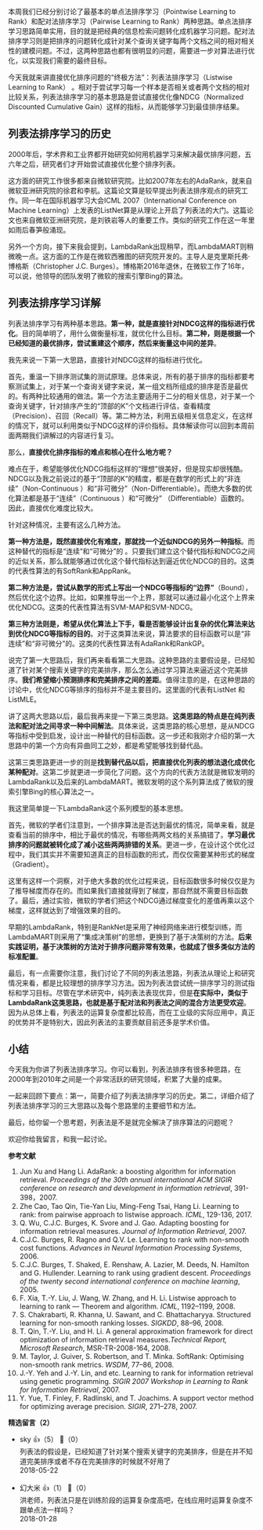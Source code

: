 本周我们已经分别讨论了最基本的单点法排序学习（Pointwise Learning to Rank）和配对法排序学习（Pairwise Learning to Rank）两种思路。单点法排序学习思路简单实用，目的就是把经典的信息检索问题转化成机器学习问题。配对法排序学习则是把排序的问题转化成针对某个查询关键字每两个文档之间的相对相关性的建模问题。不过，这两种思路也都有很明显的问题，需要进一步对算法进行优化，以实现我们需要的最终目标。

今天我就来讲直接优化排序问题的“终极方法”：列表法排序学习（Listwise Learning to Rank） 。相对于尝试学习每一个样本是否相关或者两个文档的相对比较关系，列表法排序学习的基本思路是尝试直接优化像NDCG（Normalized Discounted Cumulative Gain）这样的指标，从而能够学习到最佳排序结果。

## 列表法排序学习的历史

2000年后，学术界和工业界都开始研究如何用机器学习来解决最优排序问题，五六年之后，研究者们才开始尝试直接优化整个排序列表。

这方面的研究工作很多都来自微软研究院。比如2007年左右的AdaRank，就来自微软亚洲研究院的徐君和李航。这篇论文算是较早提出列表法排序观点的研究工作。同一年在国际机器学习大会ICML 2007（International Conference on Machine Learning）上发表的ListNet算是从理论上开启了列表法的大门。这篇论文也来自微软亚洲研究院，是刘铁岩等人的重要工作。类似的研究工作在这一年里如雨后春笋般涌现。

另外一个方向，接下来我会提到，LambdaRank出现稍早，而LambdaMART则稍微晚一点。这方面的工作是在微软西雅图的研究院开发的。主导人是克里斯托弗·博格斯（Christopher J.C. Burges）。博格斯2016年退休，在微软工作了16年，可以说，他领导的团队发明了微软的搜索引擎Bing的算法。

## 列表法排序学习详解

列表法排序学习有两种基本思路。**第一种，就是直接针对NDCG这样的指标进行优化**。目的简单明了，用什么做衡量标准，就优化什么目标。**第二种，则是根据一个已经知道的最优排序，尝试重建这个顺序，然后来衡量这中间的差异**。

我先来说一下第一大思路，直接针对NDCG这样的指标进行优化。

首先，重温一下排序测试集的测试原理。总体来说，所有的基于排序的指标都要考察测试集上，对于某一个查询关键字来说，某一组文档所组成的排序是否是最优的。有两种比较通用的做法。第一个方法主要适用于二分的相关信息，对于某一个查询关键字，针对排序产生的“顶部的K”个文档进行评估，查看精度（Precision）、召回（Recall）等。第二种方法，利用五级相关信息定义，在这样的情况下，就可以利用类似于NDCG这样的评价指标。具体解读你可以回到本周前面两期我们讲解过的内容进行复习。

那么，**直接优化排序指标的难点和核心在什么地方呢？**

难点在于，希望能够优化NDCG指标这样的“理想”很美好，但是现实却很残酷。NDCG以及我之前说过的基于“顶部的K”的精度，都是在数学的形式上的“非连续”（Non-Continuous ）和“非可微分”（Non-Differentiable）。而绝大多数的优化算法都是基于“连续”（Continuous ）和“可微分” （Differentiable）函数的。因此，直接优化难度比较大。

针对这种情况，主要有这么几种方法。

**第一种方法是，既然直接优化有难度，那就找一个近似NDCG的另外一种指标**。而这种替代的指标是“连续”和“可微分”的 。只要我们建立这个替代指标和NDCG之间的近似关系，那么就能够通过优化这个替代指标达到逼近优化NDCG的目的。这类的代表性算法的有SoftRank和AppRank。

**第二种方法是，尝试从数学的形式上写出一个NDCG等指标的“边界”**（Bound），然后优化这个边界。比如，如果推导出一个上界，那就可以通过最小化这个上界来优化NDCG。这类的代表性算法有SVM-MAP和SVM-NDCG。

**第三种方法则是，希望从优化算法上下手，看是否能够设计出复杂的优化算法来达到优化NDCG等指标的目的**。对于这类算法来说，算法要求的目标函数可以是“非连续”和“非可微分”的。这类的代表性算法有AdaRank和RankGP。

说完了第一大思路后，我们再来看看第二大思路。这种思路的主要假设是，已经知道了针对某个搜索关键字的完美排序，那么怎么通过学习算法来逼近这个完美排序。**我们希望缩小预测排序和完美排序之间的差距**。值得注意的是，在这种思路的讨论中，优化NDCG等排序的指标并不是主要目的。这里面的代表有ListNet 和ListMLE。

讲了这两大思路以后，最后我再来提一下第三类思路。**这类思路的特点是在纯列表法和配对法之间寻求一种中间解法**。具体来说，这类思路的核心思想，是从NDCG等指标中受到启发，设计出一种替代的目标函数。这一步还和我刚才介绍的第一大思路中的第一个方向有异曲同工之妙，都是希望能够找到替代品。

这第三类思路更进一步的则是**找到替代品以后，把直接优化列表的想法退化成优化某种配对**。这第二步就更进一步简化了问题。这个方向的代表方法就是微软发明的LambdaRank以及后来的LambdaMART。微软发明的这个系列算法成了微软的搜索引擎Bing的核心算法之一。

我这里简单提一下LambdaRank这个系列模型的基本思想。

首先，微软的学者们注意到，一个排序算法是否达到最优的情况，简单来看，就是查看当前的排序中，相比于最优的情况，有哪些两两文档的关系搞错了。**学习最优排序的问题就被转化成了减小这些两两排错的关系**。更进一步，在设计这个优化过程中，我们其实并不需要知道真正的目标函数的形式，而仅仅需要某种形式的梯度（Gradient）。

这里有这样一个洞察，对于绝大多数的优化过程来说，目标函数很多时候仅仅是为了推导梯度而存在的。而如果我们直接就得到了梯度，那自然就不需要目标函数了。最后，通过实验，微软的学者们把这个NDCG通过梯度变化的差值再乘以这个梯度，这样就达到了增强效果的目的。

早期的LambdaRank，特别是RankNet是采用了神经网络来进行模型训练，而LambdaMART则采用了“集成决策树”的思想，更换到了基于决策树的方法。**后来实践证明，基于决策树的方法对于排序问题非常有效果，也就成了很多类似方法的标准配置**。

最后，有一点需要你注意，我们讨论了不同的列表法思路，列表法从理论上和研究情况来看，都是比较理想的排序学习方法。因为列表法尝试统一排序学习的测试指标和学习目标。尽管在学术研究中，纯列表法表现优异，但是**在实际中，类似于LambdaRank这类思路，也就是基于配对法和列表法之间的混合方法更受欢迎**。因为从总体上看，列表法的运算复杂度都比较高，而在工业级的实际应用中，真正的优势并不是特别大，因此列表法的主要贡献目前还多是学术价值。

## 小结

今天我为你讲了列表法排序学习。你可以看到，列表法排序有很多种思路，在2000年到2010年之间是一个非常活跃的研究领域，积累了大量的成果。

一起来回顾下要点：第一，简要介绍了列表法排序学习的历史。第二，详细介绍了列表法排序学习的三大思路以及每个思路里的主要细节和方法。

最后，给你留一个思考题，列表法是不是就完全解决了排序算法的问题呢？

欢迎你给我留言，和我一起讨论。

**参考文献**

01. Jun Xu and Hang Li. AdaRank: a boosting algorithm for information retrieval. *Proceedings of the 30th annual international ACM SIGIR conference on research and development in information retrieval*, 391-398，2007.
02. Zhe Cao, Tao Qin, Tie-Yan Liu, Ming-Feng Tsai, Hang Li. Learning to rank: from pairwise approach to listwise approach. *ICML*, 129-136, 2017.
03. Q. Wu, C.J.C. Burges, K. Svore and J. Gao. Adapting boosting for information retrieval measures. *Journal of Information Retrieval*, 2007.
04. C.J.C. Burges, R. Ragno and Q.V. Le. Learning to rank with non-smooth cost functions. *Advances in Neural Information Processing Systems*, 2006.
05. C.J.C. Burges, T. Shaked, E. Renshaw, A. Lazier, M. Deeds, N. Hamilton and G. Hullender. Learning to rank using gradient descent. *Proceedings of the twenty second international conference on machine learning*, 2005.
06. F. Xia, T.-Y. Liu, J. Wang, W. Zhang, and H. Li. Listwise approach to learning to rank — Theorem and algorithm. *ICML*, 1192–1199, 2008.
07. S. Chakrabarti, R. Khanna, U. Sawant, and C. Bhattacharyya. Structured learning for non-smooth ranking losses. *SIGKDD*, 88–96, 2008.
08. T. Qin, T.-Y. Liu, and H. Li. A general approximation framework for direct optimization of information retrieval measures.*Technical Report, Microsoft Research*, MSR-TR-2008-164, 2008.
09. M. Taylor, J. Guiver, S. Robertson, and T. Minka. SoftRank: Optimising non-smooth rank metrics. *WSDM*, 77–86, 2008.
10. J.-Y. Yeh and J.-Y. Lin, and etc. Learning to rank for information retrieval using genetic programming. *SIGIR 2007 Workshop in Learning to Rank for Information Retrieval*, 2007.
11. Y. Yue, T. Finley, F. Radlinski, and T. Joachims. A support vector method for optimizing average precision. *SIGIR*, 271–278, 2007.
<div><strong>精选留言（2）</strong></div><ul>
<li><span>sky</span> 👍（5） 💬（0）<div>列表法的假设是，已经知道了针对某个搜索关键字的完美排序，但是在并不知道完美排序或者不存在完美排序的时候就不好用了</div>2018-05-22</li><br/><li><span>幻大米</span> 👍（1） 💬（0）<div>洪老师，列表法只是在训练阶段的运算复杂度高吧，在线应用时运算复杂度不跟单点法一样吗？</div>2018-01-28</li><br/>
</ul>
